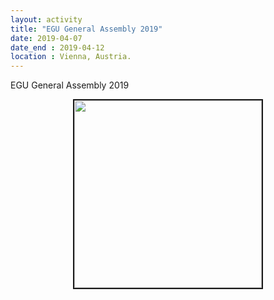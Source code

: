 ```yaml
---
layout: activity
title: "EGU General Assembly 2019"
date: 2019-04-07
date_end : 2019-04-12
location : Vienna, Austria.
---
```


<p style='text-align: justify;'>
EGU General Assembly 2019
</p>

<!-- Add image -->
<center>
<img src="{{site.baseurl}}/img/activity_pics/2019_04_07_EGU19.JPG" height="300" border="2"/>
</center>
